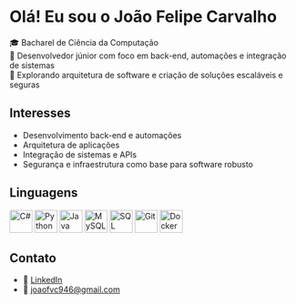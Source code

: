 # Olá! Eu sou o João Felipe Carvalho

🎓 Bacharel de Ciência da Computação             
🔧 Desenvolvedor júnior com foco em back-end, automações e integração de sistemas  
🚀 Explorando arquitetura de software e criação de soluções escaláveis e seguras  

## Interesses

- Desenvolvimento back-end e automações
- Arquitetura de aplicações
- Integração de sistemas e APIs
- Segurança e infraestrutura como base para software robusto

## Linguagens

<p align="left">
  <img src="https://cdn.jsdelivr.net/gh/devicons/devicon/icons/csharp/csharp-original.svg" height="40" alt="C#" />
  <img src="https://cdn.jsdelivr.net/gh/devicons/devicon/icons/python/python-original.svg" height="40" alt="Python" />
  <img src="https://cdn.jsdelivr.net/gh/devicons/devicon/icons/java/java-original.svg" height="40" alt="Java" />
  <img src="https://cdn.jsdelivr.net/gh/devicons/devicon/icons/mysql/mysql-original.svg" height="40" alt="MySQL" />
  <img src="https://cdn.jsdelivr.net/gh/devicons/devicon/icons/microsoftsqlserver/microsoftsqlserver-plain.svg" height="40" alt="SQL Server" />
  <img src="https://cdn.jsdelivr.net/gh/devicons/devicon/icons/git/git-original.svg" height="40" alt="Git" />
  <img src="https://cdn.jsdelivr.net/gh/devicons/devicon/icons/docker/docker-original.svg" height="40" alt="Docker" />
</p>

## Contato

- 💼 [LinkedIn](https://www.linkedin.com/in/joao-felipe-carvalho-93aa29211/)
- 📧 joaofvc946@gmail.com


